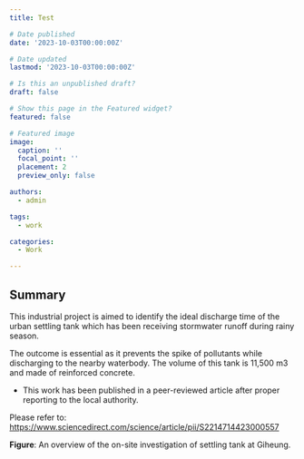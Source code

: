 ```yaml
---
title: Test

# Date published
date: '2023-10-03T00:00:00Z'

# Date updated
lastmod: '2023-10-03T00:00:00Z'

# Is this an unpublished draft?
draft: false

# Show this page in the Featured widget?
featured: false

# Featured image
image:
  caption: ''
  focal_point: ''
  placement: 2
  preview_only: false

authors:
  - admin

tags:
  - work

categories:
  - Work

---
```



## Summary

This industrial project is aimed to identify the ideal discharge time of the urban settling tank which has been receiving stormwater runoff during rainy season.

The outcome is essential as it prevents the spike of pollutants while discharging to the nearby waterbody. The volume of this tank is 11,500 m3 and made of reinforced concrete.

- This work has been published in a peer-reviewed article after proper reporting to the local authority.

Please refer to: https://www.sciencedirect.com/science/article/pii/S2214714423000557

**Figure**: An overview of the on-site investigation of settling tank at Giheung.
